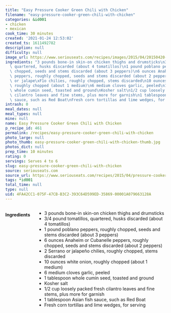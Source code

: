 ```yaml
---
title: "Easy Pressure Cooker Green Chili with Chicken"
filename: "easy-pressure-cooker-green-chili-with-chicken"
categories: &id001
- chicken
- mexican
cook_time: 30 minutes
created: '2021-01-24 12:53:02'
created_ts: 1611492782
description: null
difficulty: null
image_url: https://www.seriouseats.com/recipes/images/2015/04/20150420-chicken-chile-verde-pressure-cooker-easy-10-200x150.jpg
ingredients: "3 pounds bone-in skin-on chicken thighs and drumsticks\n3/4 pound tomatillos,\
  \ quartered, husks discarded (about 4 tomatillos)\n1 pound poblano peppers, roughly\
  \ chopped, seeds and stems discarded (about 3 peppers)\n6 ounces Anaheim or Cubanelle\
  \ peppers, roughly chopped, seeds and stems discarded (about 2 peppers)\n2 Serrano\
  \ or jalape\xF1o chilies, roughly chopped, stems discarded\n10 ounces white onion,\
  \ roughly chopped (about 1 medium)\n6 medium cloves garlic, peeled\n1 tablespoon\
  \ whole cumin seed, toasted and ground\nKosher salt\n1/2 cup loosely packed fresh\
  \ cilantro leaves and fine stems, plus more for garnish\n1 tablespoon Asian fish\
  \ sauce, such as Red Boat\nFresh corn tortillas and lime wedges, for serving"
intrash: 0
meal_dates: null
meal_types: null
mine: null
name: Easy Pressure Cooker Green Chili with Chicken
p_recipe_id: 461
permalink: /recipes/easy-pressure-cooker-green-chili-with-chicken
photo_large: null
photo_thumb: easy-pressure-cooker-green-chili-with-chicken-thumb.jpg
photos_dict: null
prep_time: 10 minutes
rating: 0
servings: Serves 4 to 6
slug: easy-pressure-cooker-green-chili-with-chicken
source: seriouseats.com
source_url: https://www.seriouseats.com/recipes/2015/04/pressure-cooker-fast-and-easy-chicken-chile-verde-recipe.html
tags: *id001
total_time: null
type: null
uid: 4FA42CC1-075F-47CB-B3C2-393C64D599ED-35869-00001A079663128A
---
```

<div class="large-8 medium-7 columns" id="writeup">	</div><!-- #writeup -->
</div><!-- #row-one -->
<div class="row" id="row-two">	<div class="medium-4 small-5 columns" id="ingredients"><h4>Ingredients</h4><div class="box box-ingredients content"><ul>
<li>3 pounds bone-in skin-on chicken thighs and drumsticks</li>
<li>3/4 pound tomatillos, quartered, husks discarded (about 4 tomatillos)</li>
<li>1 pound poblano peppers, roughly chopped, seeds and stems discarded (about 3 peppers)</li>
<li>6 ounces Anaheim or Cubanelle peppers, roughly chopped, seeds and stems discarded (about 2 peppers)</li>
<li>2 Serrano or jalapeño chilies, roughly chopped, stems discarded</li>
<li>10 ounces white onion, roughly chopped (about 1 medium)</li>
<li>6 medium cloves garlic, peeled</li>
<li>1 tablespoon whole cumin seed, toasted and ground</li>
<li>Kosher salt</li>
<li>1/2 cup loosely packed fresh cilantro leaves and fine stems, plus more for garnish</li>
<li>1 tablespoon Asian fish sauce, such as Red Boat</li>
<li>Fresh corn tortillas and lime wedges, for serving</li>
</ul>
</div>	</div>	<div class="medium-6 small-7 columns" id="directions">	</div>
